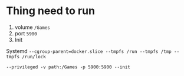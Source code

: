 # Thing need to run

1. volume `/Games`
2. port `5900`
3. Init

Systemd
`--cgroup-parent=docker.slice --tmpfs /run --tmpfs /tmp --tmpfs /run/lock`

```
--privileged -v path:/Games -p 5900:5900 --init
```

